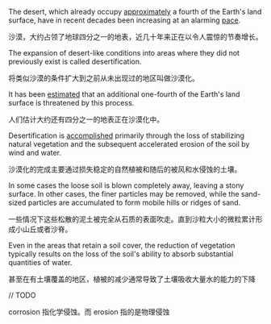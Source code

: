 The desert, which already occupy [approximately] a fourth of the Earth's land surface, have in recent decades been increasing at an alarming [pace].

沙漠，大约占领了地球四分之一的地表，近几十年来正在以令人震惊的节奏增长。

The expansion of desert-like conditions into areas where they did not previously exist is called desertification.

将类似沙漠的条件扩大到之前从未出现过的地区叫做沙漠化。

It has been [estimated] that an additional one-fourth of the Earth's land surface is threatened by this process.

人们估计大约还有四分之一的地表正在沙漠化中。

Desertification is [accomplished] primarily through the loss of stabilizing natural vegetation and the subsequent accelerated erosion of the soil by wind and water.

沙漠化的完成主要通过损失稳定的自然植被和随后的被风和水侵蚀的土壤。

In some cases the loose soil is blown completely away, leaving a stony surface. In other cases, the finer particles may be removed, while the sand-sized particles are accumulated to form mobile hills or ridges of sand.

一些情况下这些松散的泥土被完全从石质的表面吹走。直到沙粒大小的微粒累计形成小山丘或者沙脊。

Even in the areas that retain a soil cover, the reduction of vegetation typically results on the loss of the soil's ability to absorb substantial quantities of water.

甚至在有土壤覆盖的地区，植被的减少通常导致了土壤吸收大量水的能力的下降

// TODO

[occupy]: 占领

[approximately]: 大约

[pace]: 步伐

[estimated]: 估计

[accomplished]: 完成的

[stable]: 稳定
[stabilizing]: 稳定的

[subsequent]: 随后的

[accelerated]: 加速的

[erosion]: 侵蚀
[corrosion]: 侵蚀

corrosion 指化学侵蚀。而 erosion 指的是物理侵蚀

[loose]: 松散的

[blown]: 吹

[stony]: 石质的

[accumulated]: 累积

[substantial]: 充实的

[substantial quantities]: 大量

[typically]: 通常
